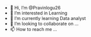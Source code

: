 - 👋 Hi, I’m @Pravinlogu26
- 👀 I’m interested in Learning 
- 🌱 I’m currently learning Data analyst
- 💞️ I’m looking to collaborate on ...
- 📫 How to reach me ...

<!---
Pravinlogu26/Pravinlogu26 is a ✨ special ✨ repository because its `README.md` (this file) appears on your GitHub profile.
You can click the Preview link to take a look at your changes.
--->
